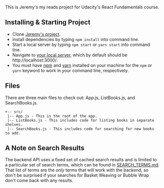 This is Jeremy's my reads project for Udacity's React Fundamentals course.

## Installing & Starting Project
* Clone [Jeremy's project](https://github.com/jeremyjgyoung/jeremy-young-myreads-project).
* Install dependencies by typing `npm install` into command line.
* Start a local server by typing `npm start` or
`yarn start` into command line.
* Navigate to [your local server](http://localhost:3000/), which by default should be http://localhost:3000/.
* You must have [npm](https://www.npmjs.com/get-npm) and [yarn](https://yarnpkg.com/lang/en/docs/install/) installed on your machine for the `npm` or `yarn` keyword to work in your command line, respectively.

## Files
There are three main files to check out: App.js, ListBooks.js, and SearchBooks.js.
```
+-- src/
 |-- App.js - This is the root of the app.
 |-- ListBooks.js - This includes code for listing books in separate shelves.
 |-- SearchBooks.js - This includes code for searching for new books to add.
 ```

## A Note on Search Results
The backend API uses a fixed set of cached search results and is limited to a particular set of search terms, which can be found in [SEARCH_TERMS.md](SEARCH_TERMS.md). That list of terms are the _only_ terms that will work with the backend, so don't be surprised if your searches for Basket Weaving or Bubble Wrap don't come back with any results.
